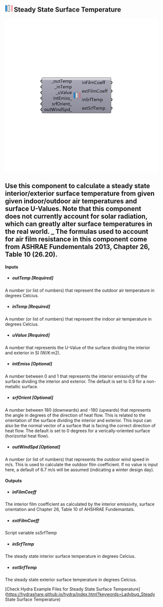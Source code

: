## ![](../../images/icons/Steady_State_Surface_Temperature.png) Steady State Surface Temperature

![](../../images/components/Steady_State_Surface_Temperature.png)

Use this component to calculate a steady state interior/exterior surface temperature from given given indoor/outdoor air temperatures and surface U-Values.  Note that this component does not currently account for solar radiation, which can greatly alter surface temperatures in the real world.
 _
 The formulas used to account for air film resistance in this component come from ASHRAE Fundementals 2013, Chapter 26, Table 10 (26.20).
 -
 

#### Inputs
* ##### outTemp [Required]
A number (or list of numbers) that represent the outdoor air temperature in degrees Celcius.
* ##### inTemp [Required]
A number (or list of numbers) that represent the indoor air temperature in degrees Celcius.
* ##### uValue [Required]
A number that represents the U-Value of the surface dividing the interior and exterior in SI (W/K·m2).
* ##### intEmiss [Optional]
A number between 0 and 1 that represents the interior emissivity of the surface dividing the interior and exterior.  The default is set to 0.9 for a non-metallic surface.
* ##### srfOrient [Optional]
A number between 180 (downwards) and -180 (upwards) that represents the angle in degrees of the direction of heat flow.  This is related to the orientation of the surface dividing the interior and exterior. This input can also be the normal vector of a surface that is facing the correct direction of heat flow.  The default is set to 0 degrees for a verically-oriented surface (horizontal heat flow).
* ##### outWindSpd [Optional]
A number (or list of numbers) that represents the outdoor wind speed in m/s.  This is used to calculate the outdoor film coefficient.  If no value is input here, a default of 6.7 m/s will be assumed (indicating a winter design day).

#### Outputs
* ##### inFilmCoeff
The interior film coefficient as calculated by the interior emissivity, surface orientation and Chapter 26, Table 10 of AHSHRAE Fundemantals.
* ##### extFilmCoeff
Script variable ssSrfTemp
* ##### inSrfTemp
The steady state interior surface temperature in degrees Celcius.
* ##### extSrfTemp
The steady state exterior surface temperature in degrees Celcius.


[Check Hydra Example Files for Steady State Surface Temperature](https://hydrashare.github.io/hydra/index.html?keywords=Ladybug_Steady State Surface Temperature)